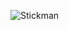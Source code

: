 ![Stickman](https://user-images.githubusercontent.com/63907689/80480483-0d7eee00-8951-11ea-8a56-6ad48d0a1859.png)
